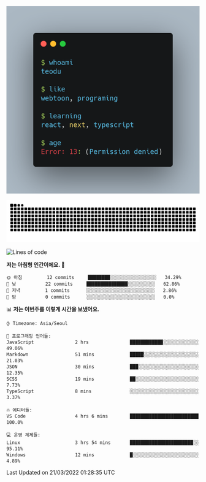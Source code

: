 [![terminal](https://github.com/teodu1597/teodu1597/blob/main/carbon.png)](https://github.com/teodu1597)

[![Snake](https://raw.githubusercontent.com/teodu1597/teodu1597/output/github-contribution-grid-snake.svg)](https://github.com/teodu1597)

<!--START_SECTION:waka-->
![Lines of code](https://img.shields.io/badge/%EC%A0%80%EB%8A%94%20%EC%97%AC%ED%83%9C%EA%B9%8C%EC%A7%80%20-12%20%EC%A4%84%EC%9D%98%20%EC%BD%94%EB%93%9C%EB%A5%BC%20%EC%9E%91%EC%84%B1%ED%96%88%EC%96%B4%EC%9A%94.-blue)

**저는 아침형 인간이에요. 🐤** 

```text
🌞 아침         12 commits     ████████░░░░░░░░░░░░░░░░░   34.29% 
🌆 낮　         22 commits     ███████████████░░░░░░░░░░   62.86% 
🌃 저녁         1 commits      ░░░░░░░░░░░░░░░░░░░░░░░░░   2.86% 
🌙 밤　         0 commits      ░░░░░░░░░░░░░░░░░░░░░░░░░   0.0%

```


📊 **저는 이번주를 이렇게 시간을 보냈어요.** 

```text
⌚︎ Timezone: Asia/Seoul

💬 프로그래밍 언어들: 
JavaScript               2 hrs               ████████████░░░░░░░░░░░░░   49.06% 
Markdown                 51 mins             █████░░░░░░░░░░░░░░░░░░░░   21.03% 
JSON                     30 mins             ███░░░░░░░░░░░░░░░░░░░░░░   12.35% 
SCSS                     19 mins             ██░░░░░░░░░░░░░░░░░░░░░░░   7.73% 
TypeScript               8 mins              ░░░░░░░░░░░░░░░░░░░░░░░░░   3.37%

🔥 에디터들: 
VS Code                  4 hrs 6 mins        █████████████████████████   100.0%

💻 운영 체제들: 
Linux                    3 hrs 54 mins       ███████████████████████░░   95.11% 
Windows                  12 mins             █░░░░░░░░░░░░░░░░░░░░░░░░   4.89%

```


 Last Updated on 21/03/2022 01:28:35 UTC
<!--END_SECTION:waka-->
